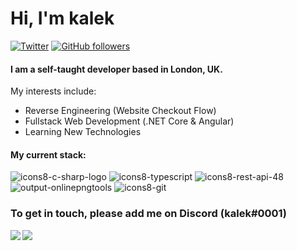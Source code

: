 # Hi, I'm kalek
[![Twitter](https://img.shields.io/badge/-Twitter-222222?style=flat-square&logo=twitter&logoColor=white&link=https://twitter.com/kalek_ae)](https://twitter.com/kalek_ae)
[![GitHub followers](https://img.shields.io/github/followers/kalek-ae.svg?style=social&label=Follow&maxAge=2592000)](https://github.com/kalek-ae?tab=followers)

#### I am a self-taught developer based in London, UK.

My interests include:
- Reverse Engineering (Website Checkout Flow)
- Fullstack Web Development (.NET Core & Angular)
- Learning New Technologies

#### My current stack:
![icons8-c-sharp-logo](https://user-images.githubusercontent.com/50886925/90188445-60bb6600-ddb3-11ea-8c88-5e78c1b3834f.png)
![icons8-typescript](https://user-images.githubusercontent.com/50886925/90188448-6153fc80-ddb3-11ea-8dec-9da72c2f7609.png)
![icons8-rest-api-48](https://user-images.githubusercontent.com/50886925/90188440-5f8a3900-ddb3-11ea-9c02-c2b03e389596.png)
![output-onlinepngtools](https://user-images.githubusercontent.com/50886925/90188586-a6782e80-ddb3-11ea-9e1d-58151dd914dd.png)
![icons8-git](https://user-images.githubusercontent.com/50886925/90188446-6153fc80-ddb3-11ea-84f5-169df97270a8.png)


### To get in touch, please add me on Discord (kalek#0001)


<a href="https://github.com/kalek-ae/kalek-ae">
  <img align="left" src="https://github-readme-stats.vercel.app/api?username=kalek-ae&count_private=true&show_icons=true&theme=graywhite&hide=issues" />
</a>
<a href="https://github.com/kalek-ae/kalek-ae">
  <img align="left" src="https://github-readme-stats.vercel.app/api/top-langs/?username=kalek-ae&layout=compact"/>
</a>
